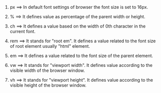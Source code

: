 <!-- Units and Sizes -->

1. px ==> In default font settings of browser the font size is set to 16px.

2. % ==> It defines value as percentage of the parent width or height.

3. ch ==> It defines a value based on the width of 0th character in the current font.

4. rem ==> It stands for "root em". It defines a value related to the font size of root element usually "html" element.

5. em ==> It defines a value related to the font size of the parent element.

6. vw ==> It stands for "viewport width". It defines value according to the visible width of the browser window.

7. vh ==> It stands for "viewport height". It defines value according to the visible height of the browser window.

<!-- NOTE: Use % over vw as it prevents the ugly horizontal scroll bar to shown up. -->
